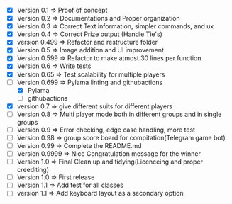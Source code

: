 -   [x] Version 0.1 => Proof of concept
-   [x] Version 0.2 => Documentations and Proper organization
-   [x] Version 0.3 => Correct Text information, simpler commands, and ux
-   [x] Version 0.4 => Correct Prize output (Handle Tie's)
-   [x] version 0.499 => Refactor and restructure folder
-   [x] Version 0.5 => Image addition and UI improvement
-   [x] Version 0.599 => Refactor to make atmost 30 lines per function
-   [x] Version 0.6 => Write tests
-   [x] Version 0.65 => Test scalability for multiple players
-   [ ] Version 0.699 => Pylama linting and githubactions
	- [x] Pylama
	- [ ] githubactions
-   [x] version 0.7 => give different suits for different players
-   [ ] Version 0.8 => Multi player mode both in different groups and in single groups
-   [ ] Version 0.9 => Error checking, edge case handling, more test
-   [ ] Version 0.98 => group score board for compitation(Telegram game bot)
-   [ ] Version 0.99 => Complete the README.md
-   [ ] Version 0.9999 => Nice Congratulation message for the winner
-   [ ] Version 1.0 => Final Clean up and tidying(Licenceing and proper creediting)
-   [ ] Version 1.0 => First release
-   [ ] Version 1.1 => Add test for all classes
-   [ ] version 1.1 => Add keyboard layout as a secondary option
